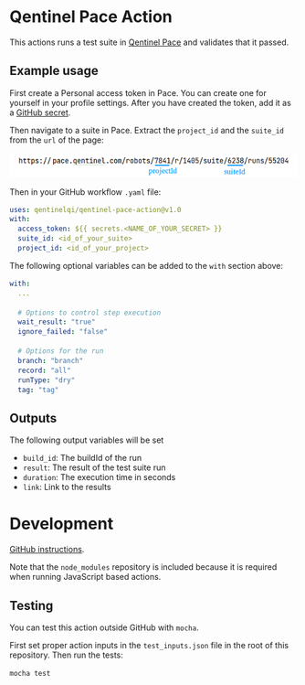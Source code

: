 # Qentinel Pace Action

This actions runs a test suite in [Qentinel Pace](https://pace.qentinel.com) and
validates that it passed.


## Example usage

First create a Personal access token in Pace. You can create one for yourself
in your profile settings. After you have created the token, add it as a
[GitHub secret](https://docs.github.com/en/actions/reference/encrypted-secrets).

Then navigate to a suite in Pace. Extract the `project_id` and the `suite_id`
from the `url` of the page:

![Suite and project id](suite_id.png?raw=true "Suite and Project Ids")

Then in your GitHub workflow `.yaml` file:

```yaml
uses: qentinelqi/qentinel-pace-action@v1.0
with:
  access_token: ${{ secrets.<NAME_OF_YOUR_SECRET> }}
  suite_id: <id_of_your_suite>
  project_id: <id_of_your_project>
```

The following optional variables can be added to the `with` section above:

```yaml
with:
  ...
  
  # Options to control step execution
  wait_result: "true"
  ignore_failed: "false"
  
  # Options for the run
  branch: "branch"
  record: "all"
  runType: "dry"
  tag: "tag"
```


## Outputs

The following output variables will be set

- `build_id`: The buildId of the run
- `result`: The result of the test suite run
- `duration`: The execution time in seconds
- `link`: Link to the results


# Development

[GitHub instructions](https://docs.github.com/en/actions/creating-actions).

Note that the `node_modules` repository is included because it is required when
running JavaScript based actions.

## Testing

You can test this action outside GitHub with `mocha`.

First set proper action inputs in the `test_inputs.json` file in the root of
this repository. Then run the tests:

`mocha test`
